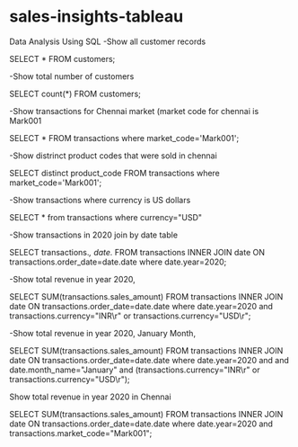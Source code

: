 # sales-insights-tableau

Data Analysis Using SQL
-Show all customer records

SELECT * FROM customers;

-Show total number of customers

SELECT count(*) FROM customers;

-Show transactions for Chennai market (market code for chennai is Mark001

SELECT * FROM transactions where market_code='Mark001';

-Show distrinct product codes that were sold in chennai

SELECT distinct product_code FROM transactions where market_code='Mark001';

-Show transactions where currency is US dollars

SELECT * from transactions where currency="USD"

-Show transactions in 2020 join by date table

SELECT transactions.*, date.* FROM transactions INNER JOIN date ON transactions.order_date=date.date where date.year=2020;

-Show total revenue in year 2020,

SELECT SUM(transactions.sales_amount) FROM transactions INNER JOIN date ON transactions.order_date=date.date where date.year=2020 and transactions.currency="INR\r" or transactions.currency="USD\r";

-Show total revenue in year 2020, January Month,

SELECT SUM(transactions.sales_amount) FROM transactions INNER JOIN date ON transactions.order_date=date.date where date.year=2020 and and date.month_name="January" and (transactions.currency="INR\r" or transactions.currency="USD\r");

Show total revenue in year 2020 in Chennai

SELECT SUM(transactions.sales_amount) FROM transactions INNER JOIN date ON transactions.order_date=date.date where date.year=2020 and transactions.market_code="Mark001";
